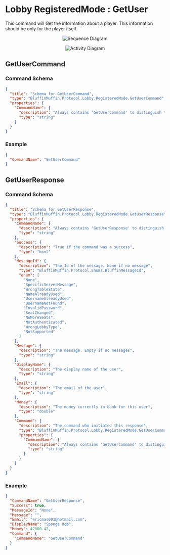 # Lobby RegisteredMode : GetUser

This command will Get the information about a player. This information should be only for the player itself.

<p align=center><img src="https://github.com/Ericmas001/BluffinMuffin.Protocol/blob/master/Documentation/Sequences/BluffinMuffin.Protocol.Lobby.RegisteredMode.GetUserCommand.png" alt="Sequence Diagram"></p>

<p align=center><img src="https://github.com/Ericmas001/BluffinMuffin.Protocol/blob/master/Documentation/Activities/BluffinMuffin.Protocol.Lobby.RegisteredMode.GetUserCommand.png" alt="Activity Diagram"></p>

## GetUserCommand

### Command Schema

```json
{
  "title": "Schema for GetUserCommand",
  "type": "BluffinMuffin.Protocol.Lobby.RegisteredMode.GetUserCommand",
  "properties": {
    "CommandName": {
      "description": "Always contains 'GetUserCommand' to distinguish the command from others.",
      "type": "string"
    }
  }
}
```

### Example

```json
{
  "CommandName": "GetUserCommand"
}
```

## GetUserResponse

### Command Schema

```json
{
  "title": "Schema for GetUserResponse",
  "type": "BluffinMuffin.Protocol.Lobby.RegisteredMode.GetUserResponse",
  "properties": {
    "CommandName": {
      "description": "Always contains 'GetUserResponse' to distinguish the command from others.",
      "type": "string"
    },
    "Success": {
      "description": "True if the command was a success",
      "type": "bool"
    },
    "MessageId": {
      "description": "The Id of the message. None if no message",
      "type": "BluffinMuffin.Protocol.Enums.BluffinMessageId",
      "enum": [
        "None",
        "SpecificServerMessage",
        "WrongTableState",
        "NameAlreadyUsed",
        "UsernameAlreadyUsed",
        "UsernameNotFound",
        "InvalidPassword",
        "SeatChanged",
        "NoMoreSeats",
        "NotAuthenticated",
        "WrongLobbyType",
        "NotSupported"
      ]
    },
    "Message": {
      "description": "The message. Empty if no messages",
      "type": "string"
    },
    "DisplayName": {
      "description": "The display name of the user",
      "type": "string"
    },
    "Email": {
      "description": "The email of the user",
      "type": "string"
    },
    "Money": {
      "description": "The money currently in bank for this user",
      "type": "double"
    },
    "Command": {
      "description": "The command who initiated this response",
      "type": "BluffinMuffin.Protocol.Lobby.RegisteredMode.GetUserCommand",
      "properties": {
        "CommandName": {
          "description": "Always contains 'GetUserCommand' to distinguish the command from others.",
          "type": "string"
        }
      }
    }
  }
}
```

### Example

```json
{
  "CommandName": "GetUserResponse",
  "Success": true,
  "MessageId": "None",
  "Message": "",
  "Email": "ericmas001@hotmail.com",
  "DisplayName": "Sponge Bob",
  "Money": 42000.42,
  "Command": {
    "CommandName": "GetUserCommand"
  }
}
```

